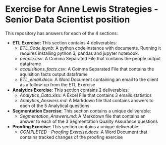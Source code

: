 # Exercise for Anne Lewis Strategies - Senior Data Scientist position

This repository has answers for each of the 4 sections:
* **ETL Exercise**: This section contains 4 deliverables:
  * *ETL_Code.ipynb*: A python code instance with documents. Running it requires installing python 3, pandas and jupyter notebook.
  * *people.csv*: A Comma Separated File that contains the people output dataframe
  * *acquisitions_facts.csv*: A Comma Separated File that contains the aquisition facts output dataframe
  * *ETL_email.docx*: A Word Document containing an email to the client as a follow-up from the ETL Exercise
* **Analytics Exercise**: This section contains 2 deliverables:
  * *Analytics_Data.xlsx*: A Excel File that contains 3 emails statistics
  * *Analytics_Answers.md*: A Markdown file that contains answers to each of the 5 Analytical questions
* **Segmentation Exercise**: This section contains a unique deliverable:
  * *Segmentation_Answers.md*: A Markdown file that contains an answer to each of the 3 Segmentation Quality Assurance questions
* **Proofing Exercise**: This section contains a unique deliverable:
  * *COMPLETED - Proofing Exercise.docx*: A Word Document that contains tracked changes of the proofing exercise
